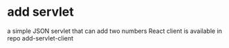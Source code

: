 # add servlet
a simple JSON servlet that can add two numbers
React client is available in repo add-servlet-client
